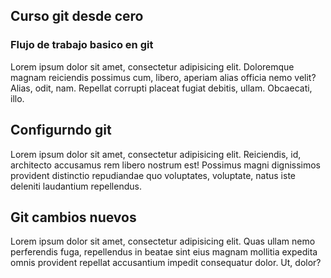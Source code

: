 ## Curso git desde cero

### Flujo de trabajo basico en git
Lorem ipsum dolor sit amet, consectetur adipisicing elit. Doloremque magnam reiciendis possimus cum, libero, aperiam alias officia nemo velit? Alias, odit, nam. Repellat corrupti placeat fugiat debitis, ullam. Obcaecati, illo.

## Configurndo git 
Lorem ipsum dolor sit amet, consectetur adipisicing elit. Reiciendis, id, architecto accusamus rem libero nostrum est! Possimus magni dignissimos provident distinctio repudiandae quo voluptates, voluptate, natus iste deleniti laudantium repellendus.

## Git cambios nuevos
Lorem ipsum dolor sit amet, consectetur adipisicing elit. Quas ullam nemo perferendis fuga, repellendus in beatae sint eius magnam mollitia expedita omnis provident repellat accusantium impedit consequatur dolor. Ut, dolor?